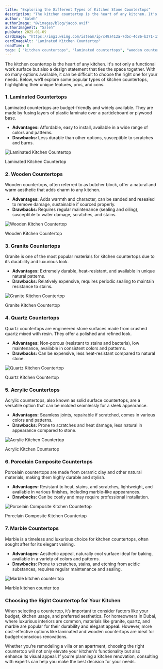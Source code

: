 ```yaml
---
title: "Exploring the Different Types of Kitchen Stone Countertops"
description: "The kitchen countertop is the heart of any kitchen. It's not only a functional work surface but also a design statement that ties the space together. With so many options available, it can be difficult to choose the right one for your needs. Below, we’ll explore some popular types of kitchen countertops, highlighting their unique features, pros, and cons."
author: "Saleh"
authorImage: "@/images/blog/jacob.avif"
authorImageAlt: "Saleh"
pubDate: 2025-01-09
cardImage: "https://img1.wsimg.com/isteam/ip/c49a412a-7d5c-4c86-b371-17b58bdd84ac/Screenshot%202025-01-09%20205617.png/:/rs=w:1280"
cardImageAlt: "Laminated Kitchen Countertop"
readTime: 8
tags: [ "kitchen countertops", "laminated countertops", "wooden countertops", "granite countertops", "quartz countertops", "acrylic countertops", "porcelain composite countertops", "marble countertops" ]
---
```


The kitchen countertop is the heart of any kitchen. It's not only a functional work surface but also a design statement that ties the space together. With so many options available, it can be difficult to choose the right one for your needs. Below, we’ll explore some popular types of kitchen countertops, highlighting their unique features, pros, and cons.

### **1. Laminated Countertops**

Laminated countertops are budget-friendly and widely available. They are made by fusing layers of plastic laminate over a particleboard or plywood base.

-   **Advantages:**  Affordable, easy to install, available in a wide range of colors and patterns.
-   **Drawbacks:**  Less durable than other options, susceptible to scratches and burns.

  

![Laminated Kitchen Countertop](https://img1.wsimg.com/isteam/ip/c49a412a-7d5c-4c86-b371-17b58bdd84ac/Screenshot%202025-01-09%20205617.png/:/rs=w:1280 "Laminated Kitchen Countertop")

Laminated Kitchen Countertop

### **2. Wooden Countertops**

Wooden countertops, often referred to as butcher block, offer a natural and warm aesthetic that adds charm to any kitchen.

-   **Advantages:**  Adds warmth and character, can be sanded and resealed to remove damage, sustainable if sourced properly.
-   **Drawbacks:**  Requires regular maintenance (sealing and oiling), susceptible to water damage, scratches, and stains.

  

![Wooden Kitchen Countertop](https://img1.wsimg.com/isteam/ip/c49a412a-7d5c-4c86-b371-17b58bdd84ac/Screenshot%202025-01-09%20204715.png/:/rs=w:1280 "Wooden Kitchen Countertop")

Wooden Kitchen Countertop

### **3. Granite Countertops**

Granite is one of the most popular materials for kitchen countertops due to its durability and luxurious look.

-   **Advantages:**  Extremely durable, heat-resistant, and available in unique natural patterns.
-   **Drawbacks:**  Relatively expensive, requires periodic sealing to maintain resistance to stains.

  

![Granite Kitchen Countertop](https://img1.wsimg.com/isteam/ip/c49a412a-7d5c-4c86-b371-17b58bdd84ac/Screenshot%202025-01-09%20204618.png/:/cr=t:0%25,l:0%25,w:100%25,h:100%25/rs=w:1280 "Granite Kitchen Countertop")

Granite Kitchen Countertop

### **4. Quartz Countertops**

Quartz countertops are engineered stone surfaces made from crushed quartz mixed with resin. They offer a polished and refined look.

-   **Advantages:**  Non-porous (resistant to stains and bacteria), low maintenance, available in consistent colors and patterns.
-   **Drawbacks:**  Can be expensive, less heat-resistant compared to natural stone.

  

![Quartz Kitchen Countertop](https://img1.wsimg.com/isteam/ip/c49a412a-7d5c-4c86-b371-17b58bdd84ac/Screenshot%202025-01-09%20204914.png/:/cr=t:0%25,l:0%25,w:100%25,h:100%25/rs=w:1280 "Quartz Kitchen Countertop")

Quartz Kitchen Countertop

### **5. Acrylic Countertops**

Acrylic countertops, also known as solid surface countertops, are a versatile option that can be molded seamlessly for a sleek appearance.

-   **Advantages:**  Seamless joints, repairable if scratched, comes in various colors and patterns.
-   **Drawbacks:**  Prone to scratches and heat damage, less natural in appearance compared to stone.

  

![Acrylic Kitchen Countertop](https://img1.wsimg.com/isteam/ip/c49a412a-7d5c-4c86-b371-17b58bdd84ac/Screenshot%202025-01-09%20205032.png/:/cr=t:0%25,l:0%25,w:100%25,h:100%25/rs=w:1280 "Acrylic Kitchen Countertop")

Acrylic Kitchen Countertop

### **6. Porcelain Composite Countertops**

Porcelain countertops are made from ceramic clay and other natural materials, making them highly durable and stylish.

-   **Advantages:**  Resistant to heat, stains, and scratches, lightweight, and available in various finishes, including marble-like appearances.
-   **Drawbacks:**  Can be costly and may require professional installation.

  

![Porcelain Composite Kitchen Countertop](https://img1.wsimg.com/isteam/ip/c49a412a-7d5c-4c86-b371-17b58bdd84ac/Screenshot%202025-01-09%20205201.png/:/rs=w:1280 "Porcelain Composite Kitchen Countertop")

Porcelain Composite Kitchen Countertop

### **7. Marble Countertops**

Marble is a timeless and luxurious choice for kitchen countertops, often sought after for its elegant veining.

-   **Advantages:**  Aesthetic appeal, naturally cool surface ideal for baking, available in a variety of colors and patterns.
-   **Drawbacks:**  Prone to scratches, stains, and etching from acidic substances, requires regular maintenance and sealing.

  

![Marble kitchen counter top](https://img1.wsimg.com/isteam/ip/c49a412a-7d5c-4c86-b371-17b58bdd84ac/Screenshot%202025-01-09%20205334.png/:/rs=w:1280 "Marble kitchen counter top")

Marble kitchen counter top

### **Choosing the Right Countertop for Your Kitchen**

When selecting a countertop, it’s important to consider factors like your budget, kitchen usage, and preferred aesthetics. For homeowners in Dubai, where luxurious interiors are common, materials like granite, quartz, and marble are popular for their durability and elegant appeal. However, more cost-effective options like laminated and wooden countertops are ideal for budget-conscious renovations.

Whether you’re remodeling a villa or an apartment, choosing the right countertop will not only elevate your kitchen's functionality but also enhance its visual appeal. If you’re planning a kitchen renovation, consulting with experts can help you make the best decision for your needs.
